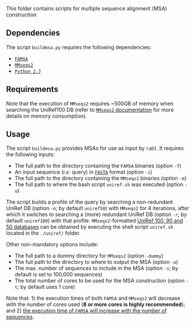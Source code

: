 This folder contains scripts for multiple sequence alignment (MSA) construction.

## Dependencies
The script `buildmsa.py` requires the following dependencies:
* [`FAMSA`](http://sun.aei.polsl.pl/REFRESH/famsa)
* [`MMseqs2`](https://github.com/soedinglab/mmseqs2)
* [`Python 2.7`](https://www.python.org/download/releases/2.7/)

## Requirements
Note that the execution of `MMseqs2` requires ~500GB of memory when searching the UniRef100 DB (refer to [`MMseqs2` documentation](https://github.com/soedinglab/mmseqs2/wiki#memory-consumption) for more details on memory consumption).

## Usage
The script `buildmsa.py` provides MSAs for use as input by `raDI`. It requires the following inputs:
* The full path to the directory containing the `FAMSA` binaries (option `-f`)
* An input sequence (*i.e.* query) in [`FASTA`](https://en.wikipedia.org/wiki/FASTA_format) format (option `-i`)
* The full path to the directory containing the `MMseqs2` binaries (option `-m`)
* The full path to where the bash script `uniref.sh` was executed (option `-u`)

The script builds a profile of the query by searching a non-redundant UniRef DB (option `-n`; by default `uniref50`) with `MMseqs2` for 4 iterations, after which it switches to searching a (more) redundant UniRef DB (option `-r`; by default `uniref100`) with that profile. `MMseqs2`-formatted [UniRef 100, 90 and 50 databases](https://www.uniprot.org/help/uniref) can be obtained by executing the shell script `uniref.sh` located in the `./uniref/` folder.

Other non-mandatory options include:
* The full path to a dummy directory for `MMseqs2` (option `-dummy`)
* The full path to the directory to where to output the MSA (option `-o`)
* The max. number of sequences to include in the MSA (option `-s`; by default is set to 100,000 sequences)
* The total number of cores to be used for the MSA construction (option `-t`; by default uses 1 core)

Note that: 1) the execution times of both `FAMSA` and `MMseqs2` will decrease with the number of cores used (**8 or more cores is highly recommended**); and 2) [the execution time of `FAMSA` will increase with the number of sequences](https://www.nature.com/articles/srep33964/figures/3).